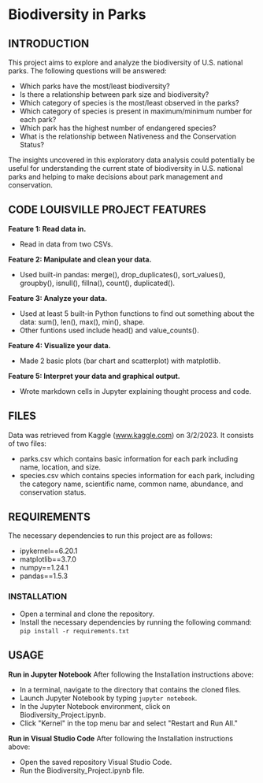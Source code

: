 # Biodiversity in Parks
## INTRODUCTION
This project aims to explore and analyze the biodiversity of U.S. national parks. The following questions will be answered:

-	Which parks have the most/least biodiversity?
-	Is there a relationship between park size and biodiversity?
-	Which category of species is the most/least observed in the parks?
-	Which category of species is present in maximum/minimum number for each park?
-	Which park has the highest number of endangered species?
-	What is the relationship between Nativeness and the Conservation Status?

The insights uncovered in this exploratory data analysis could potentially be useful for understanding the current state of biodiversity in U.S. national parks and helping to make decisions about park management and conservation.

## CODE LOUISVILLE PROJECT FEATURES
**Feature 1: Read data in.**
- Read in data from two CSVs.

**Feature 2: Manipulate and clean your data.**
- Used built-in pandas: merge(), drop_duplicates(), sort_values(), groupby(), isnull(), fillna(), count(), duplicated().

**Feature 3: Analyze your data.**
- Used at least 5 built-in Python functions to find out something about the data: sum(), len(), max(), min(), shape.
- Other funtions used include head() and value_counts().

**Feature 4: Visualize your data.**
- Made 2 basic plots (bar chart and scatterplot) with matplotlib.

**Feature 5: Interpret your data and graphical output.**
- Wrote markdown cells in Jupyter explaining thought process and code.

## FILES
Data was retrieved from Kaggle (www.kaggle.com) on 3/2/2023. It consists of two files:
- parks.csv which contains basic information for each park including name, location, and size.
- species.csv which contains species information for each park, including the category name, scientific name, common name, abundance, and conservation status.

## REQUIREMENTS
The necessary dependencies to run this project are as follows:
- ipykernel==6.20.1
- matplotlib==3.7.0
- numpy==1.24.1
- pandas==1.5.3

### INSTALLATION
- Open a terminal and clone the repository. 
- Install the necessary dependencies by running the following command: ```pip install -r requirements.txt```

## USAGE
**Run in Jupyter Notebook**
After following the Installation instructions above:
- In a terminal, navigate to the directory that contains the cloned files.
- Launch Jupyter Notebook by typing ```jupyter notebook```.
- In the Jupyter Notebook environment, click on Biodiversity_Project.ipynb.
- Click "Kernel" in the top menu bar and select "Restart and Run All."

**Run in Visual Studio Code**
After following the Installation instructions above:
- Open the saved repository Visual Studio Code.
- Run the Biodiversity_Project.ipynb file.


